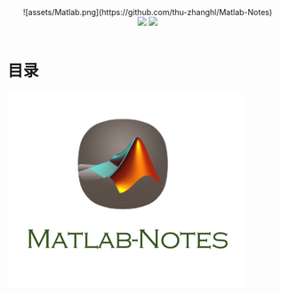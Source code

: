 
<div align="center">
  ![assets/Matlab.png](https://github.com/thu-zhanghl/Matlab-Notes)
    <br>
    <a href="https://github.com/thu-zhanghl/Matlab-Notes"> <img src="https://img.shields.io/badge/>-read-4ab8a1.svg"></a>  <a href="https://github.com/thu-zhanghl/Matlab-Notes"> <img src="https://img.shields.io/badge/_-more-4ab8a1.svg"></a> 
    <br> <br>
</div> 

# 目录
![](assets/Matlab.png)

![]()